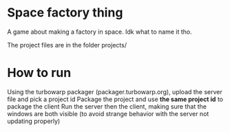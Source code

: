 # Space factory thing
A game about making a factory in space. Idk what to name it tho.

The project files are in the folder projects/

# How to run
Using the turbowarp packager (packager.turbowarp.org), upload the server file and pick a project id
Package the project and use **the same project id** to package the client
Run the server then the client, making sure that the windows are both visible (to avoid strange behavior with the server not updating properly)
